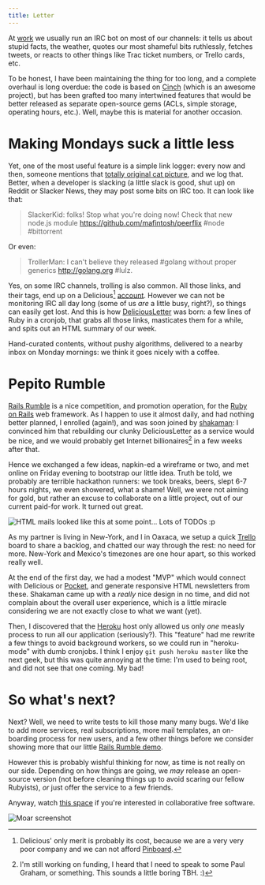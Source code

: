 ```yaml
---
title: Letter
---
```


At [work] we usually run an IRC bot on most of our channels: it tells us about
stupid facts, the weather, quotes our most shameful bits ruthlessly, fetches
tweets, or reacts to other things like Trac ticket numbers, or Trello cards,
etc.

To be honest, I have been maintaining the thing for too long, and a complete
overhaul is long overdue: the code is based on [Cinch] (which is an awesome
project), but has been grafted too many intertwined features that would be
better released as separate open-source gems (ACLs, simple storage, operating
hours, etc.). Well, maybe this is material for another occasion.


# Making Mondays suck a little less

Yet, one of the most useful feature is a simple link logger: every now and
then, someone mentions that [totally original cat picture][cat], and we log
that. Better, when a developer is slacking (a little slack is good, shut up) on
Reddit or Slacker News, they may post some bits on IRC too. It can look like
that:

> SlackerKid: folks! Stop what you're doing now! Check that new node.js module
> https://github.com/mafintosh/peerflix #node #bittorrent

Or even:

> TrollerMan: I can't believe they released #golang without proper generics
> http://golang.org #lulz.

Yes, on some IRC channels, trolling is also common. All those links, and their
tags, end up on a Delicious[^1] [account][delicious]. However we can not be
monitoring IRC all day long (some of us *are* a little busy, right?), so things
can easily get lost. And this is how [DeliciousLetter] was born: a few lines of
Ruby in a cronjob, that grabs all those links, masticates them for a while, and
spits out an HTML summary of our week.

Hand-curated contents, without pushy algorithms, delivered to a nearby inbox on
Monday mornings: we think it goes nicely with a coffee.


# Pepito Rumble

[Rails Rumble] is a nice competition, and promotion operation, for the [Ruby on
Rails][rails] web framework. As I happen to use it almost daily, and had
nothing better planned, I enrolled (again!), and was soon joined by [shakaman]:
I convinced him that rebuilding our clunky DeliciousLetter as a service would
be nice, and we would probably get Internet billionaires[^2] in a few weeks
after that.

Hence we exchanged a few ideas, napkin-ed a wireframe or two, and met online on
Friday evening to bootstrap our little idea. Truth be told, we probably are
terrible hackathon runners: we took breaks, beers, slept 6-7 hours nights, we
even showered, what a shame! Well, we were not aiming for gold, but rather an
excuse to collaborate on a little project, out of our current paid-for work. It
turned out great.

![HTML mails looked like this at some point... Lots of TODOs :p](http://static.cyprio.net/wtf/letter-screenshot.jpg)

As my partner is living in New-York, and I in Oaxaca, we setup a quick [Trello]
board to share a backlog, and chatted our way through the rest: no need for
more. New-York and Mexico's timezones are one hour apart, so this worked really
well.

At the end of the first day, we had a modest "MVP" which would connect with
Delicious or [Pocket], and generate responsive HTML newsletters from these.
Shakaman came up with a *really* nice design in no time, and did not complain
about the overall user experience, which is a little miracle considering we are
not exactly close to what we want (yet).

Then, I discovered that the [Heroku] host only allowed us only *one* measly
process to run all our application (seriously?). This "feature" had me rewrite
a few things to avoid background workers, so we could run in "heroku-mode" with
dumb cronjobs. I think I enjoy `git push heroku master` like the next geek, but
this was quite annoying at the time: I'm used to being root, and did not see
that one coming. My bad!


# So what's next?

Next? Well, we need to write tests to kill those many many bugs. We'd like to
add more services, real subscriptions, more mail templates, an on-boarding
process for new users, and a few other things before we consider showing more
that our little [Rails Rumble demo][demo].

However this is probably wishful thinking for now, as time is not really on our
side. Depending on how things are going, we *may* release an open-source
version (not before cleaning things up to avoid scaring our fellow Rubyists),
*or* just offer the service to a few friends.

Anyway, watch [this space][lespepitos] if you're interested in collaborative
free software.

![Moar screenshot](http://static.cyprio.net/wtf/letter-home.jpg)


[^1]: Delicious' only merit is probably its cost, because we are a very very
poor company and we can not afford [Pinboard].
[^2]: I'm still working on funding, I heard that I need to speak to some Paul
Graham, or something. This sounds a little boring TBH. :)


[work]: http://af83.com/
[Cinch]: https://github.com/cinchrb/cinch
[Delicious]: http://delicious.com/irc
[Pinboard]: https://pinboard.in/
[DeliciousLetter]: https://github.com/shakaman/DeliciousLetter
[shakaman]: https://github.com/shakaman
[Rails Rumble]: https://railsrumble.com
[rails]: http://rubyonrails.org/
[Pocket]: http://getpocket.com/
[Trello]: https://trello.com/
[Heroku]: http://heroku.com/
[demo]: http://pepitos.r14.railsrumble.com
[lespepitos]: https://github.com/LesPepitos
[cat]: http://imgur.com/gallery/fQQ2ZUp
